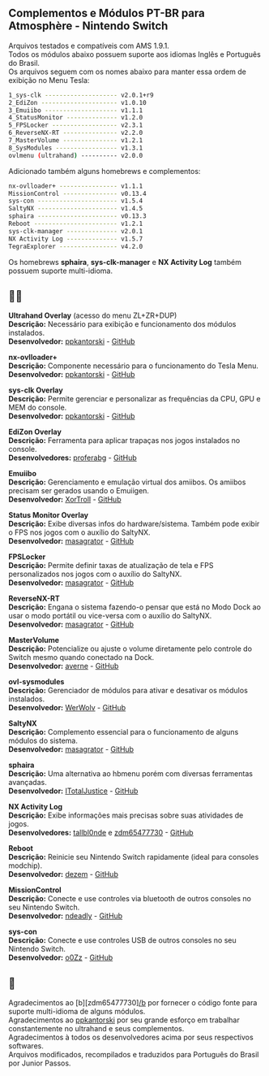 ## Complementos e Módulos PT-BR para Atmosphère - Nintendo Switch  

Arquivos testados e compatíveis com AMS 1.9.1.  
Todos os módulos abaixo possuem suporte aos idiomas Inglês e Português do Brasil.  
Os arquivos seguem com os nomes abaixo para manter essa ordem de exibição no Menu Tesla:  
```sh
1_sys-clk -------------------- v2.0.1+r9 
2_EdiZon --------------------- v1.0.10 
3_Emuiibo -------------------- v1.1.1 
4_StatusMonitor -------------- v1.2.0 
5_FPSLocker ------------------ v2.3.1 
6_ReverseNX-RT --------------- v2.2.0 
7_MasterVolume --------------- v1.2.1 
8_SysModules ----------------- v1.3.1 
ovlmenu (ultrahand) ---------- v2.0.0 
```

Adicionado também alguns homebrews e complementos:  
```sh 
nx-ovlloader+ ---------------- v1.1.1 
MissionControl --------------- v0.13.4 
sys-con ---------------------- v1.5.4 
SaltyNX ---------------------- v1.4.5
sphaira ---------------------- v0.13.3 
Reboot ----------------------- v1.2.1 
sys-clk-manager -------------- v2.0.1 
NX Activity Log -------------- v1.5.7 
TegraExplorer ---------------- v4.2.0 
```
Os homebrews **sphaira**, **sys-clk-manager** e **NX Activity Log** também possuem suporte multi-idioma.  

## 👨‍💻 

**Ultrahand Overlay**  (acesso do menu ZL+ZR+DUP)  
**Descrição:** Necessário para exibição e funcionamento dos módulos instalados.  
**Desenvolvedor:** [ppkantorski](https://github.com/ppkantorski) - [GitHub](https://github.com/ppkantorski/Ultrahand-Overlay)  

**nx-ovlloader+**  
**Descrição:** Componente necessário para o funcionamento do Tesla Menu.  
**Desenvolvedor:** [ppkantorski](https://github.com/ppkantorski) - [GitHub](https://github.com/ppkantorski/nx-ovlloader)  

**sys-clk Overlay**  
**Descrição:** Permite gerenciar e personalizar as frequências da CPU, GPU e MEM do console.  
**Desenvolvedor:** [ppkantorski](https://github.com/ppkantorski) - [GitHub](https://github.com/ppkantorski/sys-clk)  

**EdiZon Overlay**  
**Descrição:** Ferramenta para aplicar trapaças nos jogos instalados no console.  
**Desenvolvedores:** [proferabg](https://github.com/proferabg) - [GitHub](https://github.com/proferabg/EdiZon-Overlay)  

**Emuiibo**  
**Descrição:** Gerenciamento e emulação virtual dos amiibos. Os amiibos precisam ser gerados usando o Emuiigen.  
**Desenvolvedor:** [XorTroll](https://github.com/XorTroll) - [GitHub](https://github.com/XorTroll/emuiibo)  

**Status Monitor Overlay**  
**Descrição:** Exibe diversas infos do hardware/sistema. Também pode exibir o FPS nos jogos com o auxílio do SaltyNX.  
**Desenvolvedor:** [masagrator](https://github.com/masagrator) - [GitHub](https://github.com/masagrator/Status-Monitor-Overlay)  

**FPSLocker**  
**Descrição:** Permite definir taxas de atualização de tela e FPS personalizados nos jogos com o auxílio do SaltyNX.  
**Desenvolvedor:** [masagrator](https://github.com/masagrator) - [GitHub](https://github.com/masagrator/FPSLocker)  

**ReverseNX-RT**  
**Descrição:** Engana o sistema fazendo-o pensar que está no Modo Dock ao usar o modo portátil ou vice-versa com o auxílio do SaltyNX.  
**Desenvolvedor:** [masagrator](https://github.com/masagrator) - [GitHub](https://github.com/masagrator/ReverseNX-RT)   

**MasterVolume**  
**Descrição:** Potencialize ou ajuste o volume diretamente pelo controle do Switch mesmo quando conectado na Dock.  
**Desenvolvedor:** [averne](https://github.com/averne) - [GitHub](https://github.com/averne/MasterVolume)  

**ovl-sysmodules**  
**Descrição:** Gerenciador de módulos para ativar e desativar os módulos instalados.  
**Desenvolvedor:** [WerWolv](https://github.com/WerWolv) - [GitHub](https://github.com/WerWolv/ovl-sysmodules)  

**SaltyNX**  
**Descrição:** Complemento essencial para o funcionamento de alguns módulos do sistema.  
**Desenvolvedor:** [masagrator](https://github.com/masagrator) - [GitHub](https://github.com/masagrator/SaltyNX)   

**sphaira**  
**Descrição:** Uma alternativa ao hbmenu porém com diversas ferramentas avançadas.  
**Desenvolvedor:** [ITotalJustice](https://github.com/ITotalJustice) - [GitHub](https://github.com/ITotalJustice/sphaira)  

**NX Activity Log**  
**Descrição:** Exibe informações mais precisas sobre suas atividades de jogos.  
**Desenvolvedores:** [tallbl0nde](https://github.com/tallbl0nde) e [zdm65477730](https://github.com/zdm65477730) - [GitHub](https://github.com/zdm65477730/NX-Activity-Log)  

**Reboot**  
**Descrição:** Reinicie seu Nintendo Switch rapidamente (ideal para consoles modchip).  
**Desenvolvedor:** [dezem](https://github.com/dezem) - [GitHub](https://github.com/dezem/Safe_Reboot)  

**MissionControl**  
**Descrição:** Conecte e use controles via bluetooth de outros consoles no seu Nintendo Switch.  
**Desenvolvedor:** [ndeadly](https://github.com/ndeadly) - [GitHub](https://github.com/ndeadly/MissionControl)  

**sys-con**  
**Descrição:** Conecte e use controles USB de outros consoles no seu Nintendo Switch.  
**Desenvolvedor:** [o0Zz](https://github.com/o0Zz) - [GitHub](https://github.com/o0Zz/sys-con)  


## 📝  
Agradecimentos ao [b][zdm65477730][/b](https://github.com/zdm65477730) por fornecer o código fonte para suporte multi-idioma de alguns módulos.  
Agradecimentos ao [ppkantorski](https://github.com/ppkantorski) por seu grande esforço em trabalhar constantemente no ultrahand e seus complementos.  
Agradecimentos à todos os desenvolvedores acima por seus respectivos softwares.  
Arquivos modificados, recompilados e traduzidos para Português do Brasil por Junior Passos.  

